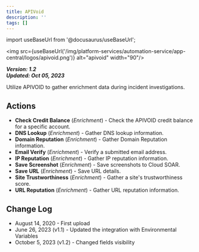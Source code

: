 ```yaml
---
title: APIVoid
description: ''
tags: []
---
```

import useBaseUrl from '@docusaurus/useBaseUrl';

<img src={useBaseUrl('/img/platform-services/automation-service/app-central/logos/apivoid.png')} alt="apivoid" width="90"/>

***Version: 1.2  
Updated: Oct 05, 2023***

Utilize APIVOID to gather enrichment data during incident investigations.

## Actions

* **Check Credit Balance** (*Enrichment*) - Check the APIVOID credit balance for a specific account.
* **DNS Lookup** (*Enrichment*) - Gather DNS lookup information.
* **Domain Reputation** (*Enrichment*) - Gather Domain Reputation information.
* **Email Verify** (*Enrichment*) - Verify a submitted email address.
* **IP Reputation** (*Enrichment*) - Gather IP reputation information.
* **Save Screenshot** (*Enrichment*) - Save screenshots to Cloud SOAR.
* **Save URL** (*Enrichment*) - Save URL details.
* **Site Trustworthiness** (*Enrichment*) - Gather a site's trustworthiness score.
* **URL Reputation** (*Enrichment*) - Gather URL reputation information.

## Change Log

* August 14, 2020 - First upload
* June 26, 2023 (v1.1) - Updated the integration with Environmental Variables
* October 5, 2023 (v1.2) - Changed fields visibility
